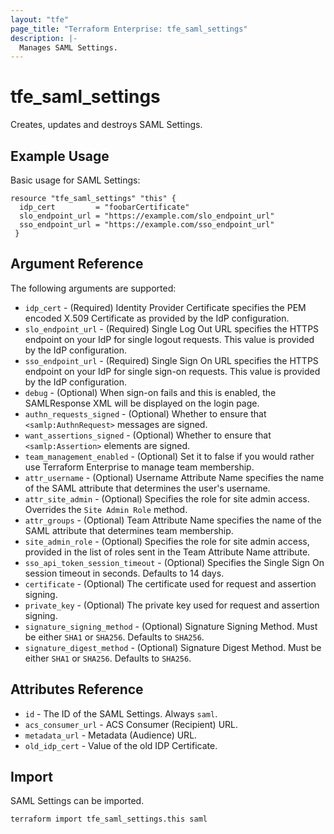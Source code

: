 ```yaml
---
layout: "tfe"
page_title: "Terraform Enterprise: tfe_saml_settings"
description: |-
  Manages SAML Settings.
---
```


# tfe_saml_settings

Creates, updates and destroys SAML Settings.

## Example Usage

Basic usage for SAML Settings:

```hcl
resource "tfe_saml_settings" "this" {
  idp_cert         = "foobarCertificate"
  slo_endpoint_url = "https://example.com/slo_endpoint_url"
  sso_endpoint_url = "https://example.com/sso_endpoint_url"
 }
```

## Argument Reference

The following arguments are supported:

* `idp_cert` - (Required) Identity Provider Certificate specifies the PEM encoded X.509 Certificate as provided by the IdP configuration.
* `slo_endpoint_url` - (Required) Single Log Out URL specifies the HTTPS endpoint on your IdP for single logout requests. This value is provided by the IdP configuration.
* `sso_endpoint_url` - (Required) Single Sign On URL specifies the HTTPS endpoint on your IdP for single sign-on requests. This value is provided by the IdP configuration.
* `debug` - (Optional) When sign-on fails and this is enabled, the SAMLResponse XML will be displayed on the login page.
* `authn_requests_signed` - (Optional) Whether to ensure that `<samlp:AuthnRequest>` messages are signed.
* `want_assertions_signed` - (Optional) Whether to ensure that `<samlp:Assertion>` elements are signed.
* `team_management_enabled` - (Optional) Set it to false if you would rather use Terraform Enterprise to manage team membership.
* `attr_username` - (Optional) Username Attribute Name specifies the name of the SAML attribute that determines the user's username.
* `attr_site_admin` - (Optional) Specifies the role for site admin access. Overrides the `Site Admin Role` method.
* `attr_groups` - (Optional) Team Attribute Name specifies the name of the SAML attribute that determines team membership.
* `site_admin_role` - (Optional) Specifies the role for site admin access, provided in the list of roles sent in the Team Attribute Name attribute.
* `sso_api_token_session_timeout` - (Optional) Specifies the Single Sign On session timeout in seconds. Defaults to 14 days.
* `certificate` - (Optional) The certificate used for request and assertion signing.
* `private_key` - (Optional) The private key used for request and assertion signing.
* `signature_signing_method` - (Optional) Signature Signing Method. Must be either `SHA1` or `SHA256`. Defaults to `SHA256`.
* `signature_digest_method` - (Optional) Signature Digest Method. Must be either `SHA1` or `SHA256`. Defaults to `SHA256`.

## Attributes Reference

* `id` - The ID of the SAML Settings. Always `saml`.
* `acs_consumer_url` - ACS Consumer (Recipient) URL.
* `metadata_url` - Metadata (Audience) URL.
* `old_idp_cert` - Value of the old IDP Certificate.

## Import

SAML Settings can be imported.

```shell
terraform import tfe_saml_settings.this saml
```
